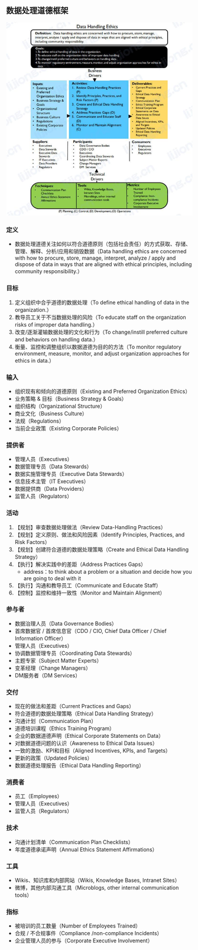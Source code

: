 ## **数据处理道德框架**

![](assets/数据处理道德框架/数据处理道德.jpg)

### 定义

- 数据处理道德关注如何以符合道德原则（包括社会责任）的方式获取、存储、管理、解释、分析/应用和销毁数据（Data handling ethics are concerned with how to procure, store, manage, interpret, analyze / apply and dispose of data in ways that are aligned with ethical principles, including community responsibility.）

### 目标

1. 定义组织中合乎道德的数据处理（To define ethical handling of data in the organization.）
2. 教导员工关于不当数据处理的风险（To educate staff on the organization risks of improper data handling.）
3. 改变/逐渐灌输数据处理的文化和行为（To change/instill preferred culture and behaviors on handling data.）
4. 衡量、监控和调整组织以数据道德为目的的方法（To monitor regulatory environment, measure, monitor, and adjust organization approaches for ethics in data.）

### 输入

- 组织现有和倾向的道德原则（Existing and Preferred Organization Ethics）
- 业务策略 & 目标（Business Strategy & Goals）
- 组织结构（Organizational Structure）
- 商业文化（Business Culture）
- 法规（Regulations）
- 当前企业政策（Existing Corporate Policies）

### 提供者

- 管理人员（Executives）
- 数据管理专员（Data Stewards）
- 数据实施管理专员（Executive Data Stewards）
- 信息技术主管（IT Executives）
- 数据提供商（Data Providers）
- 监管人员（Regulators）

### 活动

1. 【规划】审查数据处理做法（Review Data-Handling Practices）
2. 【规划】定义原则、做法和风险因素（Identify Principles, Practices, and Risk Factors）
3. 【规划】创建符合道德的数据处理策略（Create and Ethical Data Handling Strategy）
4. 【执行】解决实践中的差距（Address Practices Gaps）
   - address：to think about a problem or a situation and decide how you are going to deal with it
5. 【执行】沟通和教导员工（Communicate and Educate Staff）
6. 【控制】监控和维持一致性（Monitor and Maintain Alignment）

### 参与者

- 数据治理人员（Data Governance Bodies）
- 首席数据官 / 首席信息官（CDO / CIO, Chief Data Officer / Chief Information Officer）
- 管理人员（Executives）
- 协调数据管理专员（Coordinating Data Stewards）
- 主题专家（Subject Matter Experts）
- 变革经理（Change Managers）
- DM服务者（DM Services）

### 交付

- 现在的做法和差距（Current Practices and Gaps）
- 符合道德的数据处理策略（Ethical Data Handling Strategy）
- 沟通计划（Communication Plan）
- 道德培训课程（Ethics Training Program）
- 企业的数据道德声明（Ethical Corporate Statements on Data）
- 对数据道德问题的认识（Awareness to Ethical Data Issues）
- 一致的激励、KPI和目标（Aligned Incentives, KPIs, and Targets）
- 更新的政策（Updated Policies）
- 数据道德处理报告（Ethical Data Handling Reporting）

### 消费者

- 员工（Employees）
- 管理人员（Executives）
- 监管人员（Regulators）

### 技术

- 沟通计划清单（Communication Plan Checklists）
- 年度道德承诺声明（Annual Ethics Statement Affirmations）

### 工具

- Wikis、知识库和内部网站（Wikis, Knowledge Bases, Intranet Sites）
- 微博，其他内部沟通工具（Microblogs, other internal communication tools）

### 指标

- 被培训的员工数量（Number of Employees Trained）
- 合规 / 不合规事件（Compliance /non-compliance Incidents）
- 企业管理人员的参与（Corporate Executive Involvement）